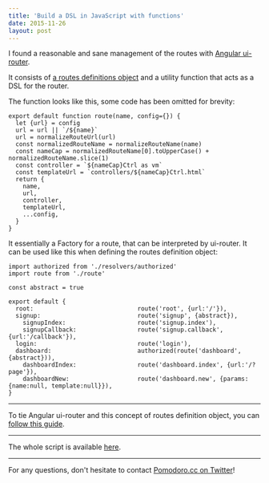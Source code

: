 ```yaml
---
title: 'Build a DSL in JavaScript with functions'
date: 2015-11-26
layout: post
---
```


I found a reasonable and sane management of the routes with [Angular ui-router](https://github.com/angular-ui/ui-router).

It consists of [a routes definitions object](https://pomodoro.cc/blog/2015/Clean-up-your-routes-with-a-routes-definition-object-and-jade-locals/)
and a utility function that acts as a DSL for the router.

The function looks like this, some code has been omitted for brevity:

```
export default function route(name, config={}) {
  let {url} = config
  url = url || `/${name}`
  url = normalizeRouteUrl(url)
  const normalizedRouteName = normalizeRouteName(name)
  const nameCap = normalizedRouteName[0].toUpperCase() + normalizedRouteName.slice(1)
  const controller = `${nameCap}Ctrl as vm`
  const templateUrl = `controllers/${nameCap}Ctrl.html`
  return {
    name,
    url,
    controller,
    templateUrl,
    ...config,
  }
}
```

It essentially a Factory for a route, that can be interpreted by ui-router.
It can be used like this when defining the routes definition object:

```
import authorized from './resolvers/authorized'
import route from './route'

const abstract = true

export default {
  root:                             route('root', {url:'/'}),
  signup:                           route('signup', {abstract}),
    signupIndex:                    route('signup.index'),
    signupCallback:                 route('signup.callback', {url:'/callback'}),
  login:                            route('login'),
  dashboard:                        authorized(route('dashboard', {abstract})),
    dashboardIndex:                 route('dashboard.index', {url:'/?page'}),
    dashboardNew:                   route('dashboard.new', {params:{name:null, template:null}}),
}
```
---

To tie Angular ui-router and this concept of routes definition object, you can [follow this guide](https://pomodoro.cc/blog/2015/Clean-up-your-routes-with-a-routes-definition-object-and-jade-locals/).

---

The whole script is available [here](https://gist.github.com/christian-fei/db8955a0aee72e16eb4d).

---

For any questions, don't hesitate to contact [Pomodoro.cc on Twitter](https://twitter.com/pomodoro_cc)!
